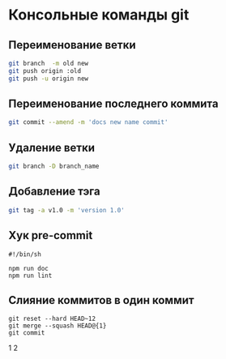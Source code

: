 # Консольные команды git
## Переименование ветки
```bash
git branch  -m old new
git push origin :old
git push -u origin new
```
## Переименование последнего коммита 
```bash
git commit --amend -m 'docs new name commit'
```

## Удаление ветки
```bash
git branch -D branch_name
```

## Добавление тэга
 ```bash
 git tag -a v1.0 -m 'version 1.0'
 ```
 
## Хук pre-commit
```
#!/bin/sh

npm run doc
npm run lint

``` 

## Слияние коммитов в один коммит
```
git reset --hard HEAD~12
git merge --squash HEAD@{1}
git commit
```
1
2
